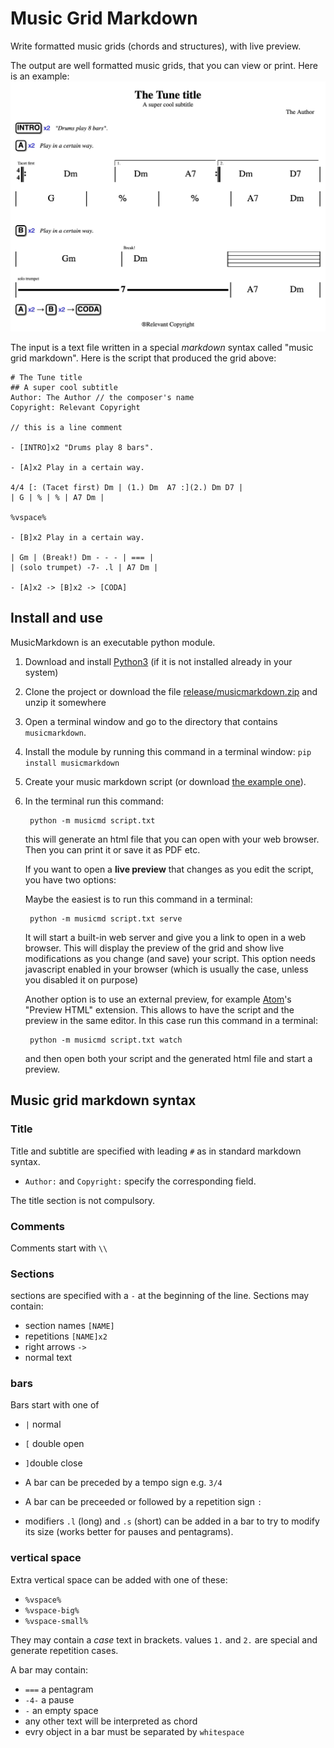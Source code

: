 # Music Grid Markdown
Write formatted music grids (chords and structures), with live preview.

The output are well formatted music grids, that you can view or print. Here is an example:
![](agrid.jpg)

The input is a text file written in a special *markdown* syntax called "music grid markdown". Here is the script that produced the grid above:

```
# The Tune title
## A super cool subtitle
Author: The Author // the composer's name
Copyright: Relevant Copyright

// this is a line comment

- [INTRO]x2 "Drums play 8 bars".

- [A]x2 Play in a certain way.

4/4 [: (Tacet first) Dm | (1.) Dm  A7 :](2.) Dm D7 |
| G | % | % | A7 Dm |

%vspace%

- [B]x2 Play in a certain way.

| Gm | (Break!) Dm - - - | === |
| (solo trumpet) -7- .l | A7 Dm |

- [A]x2 -> [B]x2 -> [CODA]
```

## Install and use

MusicMarkdown is an executable python module.

1. Download and install [Python3](https://www.python.org/downloads/) (if it is not installed already in your system)

2. Clone the project or download the file [release/musicmarkdown.zip](release/musicmarkdown.zip) and unzip it somewhere

3. Open a terminal window and go to the directory that contains `musicmarkdown`.

4. Install the module by running this command in a terminal window: `pip install musicmarkdown`

5. Create your music markdown script (or download [the example one](script.txt)).

6. In the terminal run this command:

		python -m musicmd script.txt

	this will generate an html file that you can open with your web browser. Then you can print it or save it as PDF etc.
	
	If you want to open a **live preview** that changes as you edit the script, you have two options:
	
	Maybe the easiest is to run this command in a terminal:
	
		python -m musicmd script.txt serve
	
	It will start a built-in web server and give you a link to open in a web browser. This will display the preview of the grid and show live modifications as you change (and save) your script. This option needs javascript enabled in your browser (which is usually the case, unless you disabled it on purpose)
	
	Another option is to use an external preview, for example [Atom](https://atom.io)'s "Preview HTML" extension. This allows to have the script and the preview in the same editor. In this case run this command in a terminal:

		python -m musicmd script.txt watch

	and then open both your script and the generated html file and start a preview.

## Music grid markdown syntax

### Title
Title and subtitle are specified with leading `#` as in standard markdown syntax.
* `Author:` and  `Copyright:` specify the corresponding field.

The title section is not compulsory.


### Comments
Comments start with `\\`
### Sections
sections are specified with a `-` at the beginning of the line.
Sections may contain:
* section names `[NAME]`
* repetitions `[NAME]x2`
* right arrows `->`
* normal text

### bars
Bars start with one of
* `|` normal
* `[` double open
* `]`double close
* A bar can be preceded by a tempo sign e.g. `3/4`
* A bar can be preceeded or followed by a repetition sign `:`

* modifiers `.l` (long) and `.s` (short) can be added in a bar to try to modify its size (works better for pauses and pentagrams).

### vertical space
Extra vertical space can be added with one of these:
* `%vspace%`
* `%vspace-big%`
* `%vspace-small%`

They may contain a *case* text in brackets. values `1.` and `2.` are special and generate repetition cases.

A bar may contain:
* `===` a pentagram
* `-4-` a pause
* `-` an empty space
* any other text will be interpreted as chord
* evry object in a bar must be separated by `whitespace`
